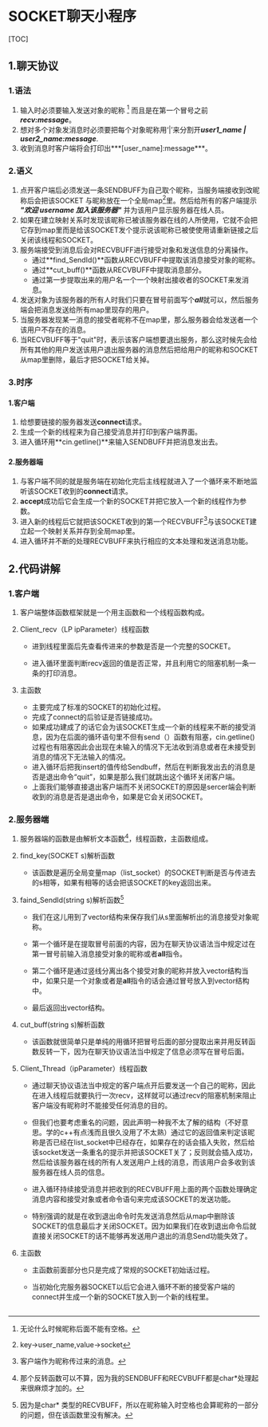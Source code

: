 # SOCKET聊天小程序

[TOC]
##  1.聊天协议
### 1.语法  
1. 输入时必须要输入发送对象的昵称 [^注1] 而且是在第一个冒号之前***recv:message***。
2. 想对多个对象发消息时必须要把每个对象昵称用‘|’来分割开***user1_name \| user2_name:message***. 
3. 收到消息时客户端将会打印出***[user_name]:message***。


### 2.语义  
1. 点开客户端后必须发送一条SENDBUFF为自己取个昵称，当服务端接收到改昵称后会把该SOCKET 与昵称放在一个全局map[^注2]里。然后给所有的客户端提示 ***"欢迎 username 加入该服务器"*** 并为该用户显示服务器在线人员。
2. 如果在建立映射关系时发现该昵称已被该服务器在线的人所使用，它就不会把它存到map里而是给该SOCKET发个提示说该昵称已被使使用请重新链接之后关闭该线程和SOCKET。
3. 服务端接受到消息后会对RECVBUFF进行接受对象和发送信息的分离操作。
    * 通过**find_SendId()**函数从RECVBUFF中提取该消息接受对象的昵称。
    * 通过**cut_buff()**函数从RECVBUFF中提取消息部分。
    * 通过第一步提取出来的用户名一个一个映射出接收者的SOCKET来发消息。
2. 发送对象为该服务器的所有人时我们只要在冒号前面写个***all***就可以，然后服务端会把消息发送给所有map里现存的用户。
3. 当服务器发现某一消息的接受者昵称不在map里，那么服务器会给发送者一个该用户不存在的消息。
4. 当RECVBUFF等于"quit"时，表示该客户端想要退出服务，那么这时候先会给所有其他的用户发送该用户退出服务器的消息然后把给用户的昵称和SOCKET从map里删除，最后才把SOCKET给关掉。

### 3.时序

#### 1.客户端

1. 给想要链接的服务器发送**connect**请求。
2. 生成一个新的线程来为自己接受消息并打印到客户端界面。
3. 进入循环用**cin.getline()**来输入SENDBUFF并把消息发出去。

#### 2.服务器端

1. 与客户端不同的就是服务端在初始化完后主线程就进入了一个循环来不断地监听该SOCKET收到的**connect**请求。
2. **accept**成功后它会生成一个新的SOCKET并把它放入一个新的线程作为参数。
3. 进入新的线程后它就把该SOCKET收到的第一个RECVBUFF[^注3]与该SOCKET建立起一个映射关系并存到全局map里。
4. 进入循环并不断的处理RECVBUFF来执行相应的文本处理和发送消息功能。 

## 2.代码讲解 

### 1.客户端

1. 客户端整体函数框架就是一个用主函数和一个线程函数构成。


2. Client_recv（LP ipParameter）线程函数

   * 进到线程里面后先查看传进来的参数是否是一个完整的SOCKET。

   * 进入循环里面判断recv返回的值是否正常，并且利用它的阻塞机制一条一条的打印消息。  


3. 主函数
   * 主要完成了标准的SOCKET的初始化过程。
   * 完成了connect的后验证是否链接成功。
   * 如果成功建成了的话它会为该SOCKET生成一个新的线程来不断的接受消息，因为在后面的循环语句里不但有send（）函数有阻塞，cin.getline()过程也有阻塞因此会出现在未输入的情况下无法收到消息或者在未接受到消息的情况下无法输入的情况。
   * 进入循环后把我insert的值传给Sendbuff，然后在判断我发出去的消息是否是退出命令“quit”，如果是那么我们就跳出这个循环关闭客户端。
   * 上面我们能够直接退出客户端而不关闭SOCKET的原因是sercer端会判断收到的消息是否是退出命令，如果是它会关闭SOCKET。 

  



### 2.服务器端

1. 服务器端的函数是由解析文本函数[^注4]，线程函数，主函数组成。  
 

2. find_key(SOCKET s)解析函数
   
      * 该函数是遍历全局变量map（list_socket）的SOCKET判断是否与传进去的s相等，如果有相等的话会把该SOCKET的key返回出来。  
      

3. faind_SendId(string s)解析函数[^注5]

   * 我们在这儿用到了vector<string>结构来保存我们从s里面解析出的消息接受对象昵称。

   * 第一个循环是在提取冒号前面的内容，因为在聊天协议语法当中规定过在第一冒号前输入消息接受对象的昵称或者**all**指令。

   * 第二个循环是通过竖线分离出各个接受对象的昵称并放入vector结构当中，如果只是一个对象或者是**all**指令的话会通过冒号放入到vector结构中。

   * 最后返回出vector结构。  


4. cut_buff(string s)解析函数

   * 该函数就很简单只是单纯的用循环把冒号后面的部分提取出来并用反转函数反转一下，因为在聊天协议语法当中规定了信息必须写在冒号后面。


5. Client_Thread（ipParameter）线程函数

   * 通过聊天协议语法当中规定的客户端点开后要发送一个自己的昵称，因此在进入线程后就要执行一次recv，这样就可以通过recv的阻塞机制来阻止客户端没有昵称时不能接受任何消息的目的。

   * 但我们也要考虑重名的问题，因此声明一种我不太了解的结构（不好意思。学的c++有点浅而且很久没用了不太熟）通过它的返回值来判定该昵称是否已经在list_socket中已经存在，如果存在的话会插入失败，然后给该socket发送一条重名的提示并把该SOCKET关了；反则就会插入成功，然后给该服务器在线的所有人发送用户上线的消息，而该用户会多收到该服务器在线人员的信息。

   * 进入循环持续接受消息并把收到的RECVBUFF用上面的两个函数处理确定消息内容和接受对象或者命令语句来完成该SOCKET的发送功能。

   * 特别强调的就是在收到退出命令时先发送消息然后从map中删除该SOCKET的信息最后才关闭SOCKET。因为如果我们在收到退出命令后就直接关闭SOCKET的话不能够再发送用户退出的消息Send功能失效了。


6. 主函数

   * 主函数前面部分也只是完成了常规的SOCKET初始话过程。

   * 当初始化完服务器SOCKET以后它会进入循环不断的接受客户端的connect并生成一个新的SOCKET放入到一个新的线程里。




## 



[^注1]:无论什么时候昵称后面不能有空格。
[^注2]:key->user_name,value->socket
[^注3]:客户端作为昵称传过来的消息。
[^注4]:那个反转函数可以不算，因为我的SENDBUFF和RECVBUFF都是char*处理起来很麻烦才加的。
[^注5]:因为是char* 类型的RECVBUFF，所以在昵称输入时空格也会算昵称的一部分的问题，但在该函数里没有解决。
